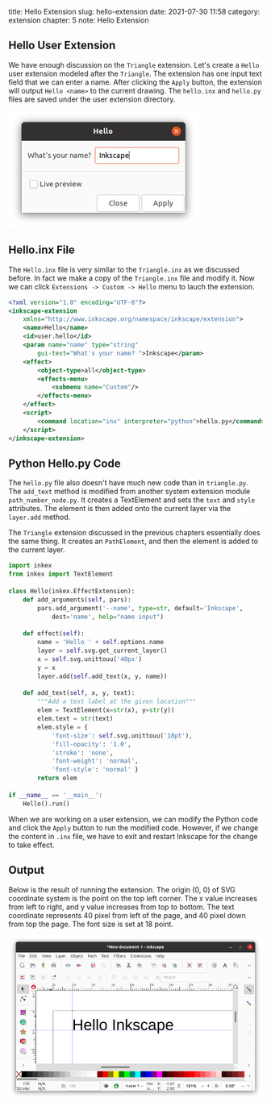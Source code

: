 title: Hello Extension
slug: hello-extension
date: 2021-07-30 11:58
category: extension
chapter: 5
note: Hello Extension

## Hello User Extension

We have enough discussion on the `Triangle` extension.  Let's create a `Hello` 
user extension modeled after the `Triangle`. The extension has one input 
text field that we can enter a name.  After clicking the `Apply` button, 
the extension will output `Hello <name>` to the current drawing. 
The `hello.inx` and `hello.py` files are saved under the user extension directory. 

<div style="max-width:600px">
  <img class="img-fluid pb-2" src="/images/ext5/ext5-gui.png" alt="gui"> 
</div>

## Hello.inx File

The `Hello.inx` file is very similar to the `Triangle.inx` as we discussed before. 
In fact we make a copy of the `Triangle.inx` file and modify it. Now we can click 
`Extensions -> Custom -> Hello` menu to lauch the extension. 

```xml
<?xml version="1.0" encoding="UTF-8"?>
<inkscape-extension 
    xmlns="http://www.inkscape.org/namespace/inkscape/extension">
    <name>Hello</name>
    <id>user.hello</id>
    <param name="name" type="string" 
        gui-text="What's your name? ">Inkscape</param>
    <effect>
        <object-type>all</object-type>
        <effects-menu>
            <submenu name="Custom"/>
        </effects-menu>
    </effect>
    <script>
        <command location="inx" interpreter="python">hello.py</command>
    </script>
</inkscape-extension>

```

## Python Hello.py Code

The `hello.py` file also doesn't have much new code than in `triangle.py`. 
The `add_text` method is modified from another system extension module `path_number_node.py`. 
It creates a TextElement and sets the `text` and `style` attributes. The 
element is then added onto the current layer via the `layer.add` method. 

The `Triangle` extension discussed in the previous chapters essentially does 
the same thing. It creates an `PathElement`, and then the element is added to 
the current layer. 


```python
import inkex
from inkex import TextElement

class Hello(inkex.EffectExtension):
    def add_arguments(self, pars):
        pars.add_argument('--name', type=str, default='Inkscape',
            dest='name', help="name input")

    def effect(self):
        name = 'Hello ' + self.options.name 
        layer = self.svg.get_current_layer()
        x = self.svg.unittouu('40px')
        y = x
        layer.add(self.add_text(x, y, name))

    def add_text(self, x, y, text):
        """Add a text label at the given location"""
        elem = TextElement(x=str(x), y=str(y))
        elem.text = str(text)
        elem.style = {
            'font-size': self.svg.unittouu('18pt'),
            'fill-opacity': '1.0',
            'stroke': 'none',
            'font-weight': 'normal',
            'font-style': 'normal' }
        return elem

if __name__ == '__main__':
    Hello().run()
```

When we are working on a user extension, we can modify the Python code and 
click the `Apply` button to run the modified code.  However, if we change the 
content in `.inx` file, we have to exit and restart Inkscape for the change to 
take effect. 


## Output

Below is the result of running the extension. The origin (0, 0) of SVG coordinate 
system is the point on the top left corner. The x value increases from left to right, 
and y value increases from top to bottom.  The text coordinate represents 
40 pixel from left of the page, and 40 pixel down from top the page.  The font size is 
set at 18 point.   


<div style="max-width:800px">
  <img class="img-fluid pb-2" src="/images/ext5/hello-inkscape.png" alt="screenshot"> 
</div>